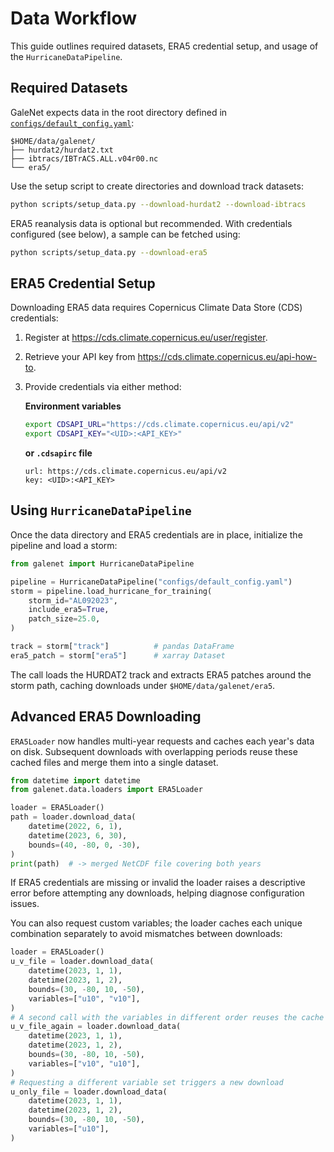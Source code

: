 # Data Workflow

This guide outlines required datasets, ERA5 credential setup, and usage of the `HurricaneDataPipeline`.

## Required Datasets

GaleNet expects data in the root directory defined in [`configs/default_config.yaml`](../configs/default_config.yaml):

```
$HOME/data/galenet/
├── hurdat2/hurdat2.txt
├── ibtracs/IBTrACS.ALL.v04r00.nc
└── era5/
```

Use the setup script to create directories and download track datasets:

```bash
python scripts/setup_data.py --download-hurdat2 --download-ibtracs
```

ERA5 reanalysis data is optional but recommended. With credentials configured (see below), a sample can be fetched using:

```bash
python scripts/setup_data.py --download-era5
```

## ERA5 Credential Setup

Downloading ERA5 data requires Copernicus Climate Data Store (CDS) credentials:

1. Register at <https://cds.climate.copernicus.eu/user/register>.
2. Retrieve your API key from <https://cds.climate.copernicus.eu/api-how-to>.
3. Provide credentials via either method:

   **Environment variables**
   ```bash
   export CDSAPI_URL="https://cds.climate.copernicus.eu/api/v2"
   export CDSAPI_KEY="<UID>:<API_KEY>"
   ```

   **or `.cdsapirc` file**
   ```text
   url: https://cds.climate.copernicus.eu/api/v2
   key: <UID>:<API_KEY>
   ```

## Using `HurricaneDataPipeline`

Once the data directory and ERA5 credentials are in place, initialize the pipeline and load a storm:

```python
from galenet import HurricaneDataPipeline

pipeline = HurricaneDataPipeline("configs/default_config.yaml")
storm = pipeline.load_hurricane_for_training(
    storm_id="AL092023",
    include_era5=True,
    patch_size=25.0,
)

track = storm["track"]          # pandas DataFrame
era5_patch = storm["era5"]      # xarray Dataset
```

The call loads the HURDAT2 track and extracts ERA5 patches around the storm path, caching downloads under `$HOME/data/galenet/era5`.

## Advanced ERA5 Downloading

`ERA5Loader` now handles multi-year requests and caches each year's data on
disk. Subsequent downloads with overlapping periods reuse these cached files
and merge them into a single dataset.

```python
from datetime import datetime
from galenet.data.loaders import ERA5Loader

loader = ERA5Loader()
path = loader.download_data(
    datetime(2022, 6, 1),
    datetime(2023, 6, 30),
    bounds=(40, -80, 0, -30),
)
print(path)  # -> merged NetCDF file covering both years
```

If ERA5 credentials are missing or invalid the loader raises a descriptive
error before attempting any downloads, helping diagnose configuration issues.

You can also request custom variables; the loader caches each unique
combination separately to avoid mismatches between downloads:

```python
loader = ERA5Loader()
u_v_file = loader.download_data(
    datetime(2023, 1, 1),
    datetime(2023, 1, 2),
    bounds=(30, -80, 10, -50),
    variables=["u10", "v10"],
)
# A second call with the variables in different order reuses the cache
u_v_file_again = loader.download_data(
    datetime(2023, 1, 1),
    datetime(2023, 1, 2),
    bounds=(30, -80, 10, -50),
    variables=["v10", "u10"],
)
# Requesting a different variable set triggers a new download
u_only_file = loader.download_data(
    datetime(2023, 1, 1),
    datetime(2023, 1, 2),
    bounds=(30, -80, 10, -50),
    variables=["u10"],
)
```
